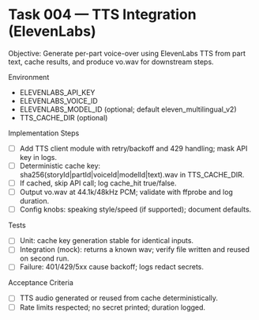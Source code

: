 # Task 004 — TTS Integration (ElevenLabs)

Objective: Generate per-part voice-over using ElevenLabs TTS from part text, cache results, and produce vo.wav for downstream steps.

Environment
- ELEVENLABS_API_KEY
- ELEVENLABS_VOICE_ID
- ELEVENLABS_MODEL_ID (optional; default eleven_multilingual_v2)
- TTS_CACHE_DIR (optional)

Implementation Steps
- [ ] Add TTS client module with retry/backoff and 429 handling; mask API key in logs.
- [ ] Deterministic cache key: sha256(storyId|partId|voiceId|modelId|text).wav in TTS_CACHE_DIR.
- [ ] If cached, skip API call; log cache_hit true/false.
- [ ] Output vo.wav at 44.1k/48kHz PCM; validate with ffprobe and log duration.
- [ ] Config knobs: speaking style/speed (if supported); document defaults.

Tests
- [ ] Unit: cache key generation stable for identical inputs.
- [ ] Integration (mock): returns a known wav; verify file written and reused on second run.
- [ ] Failure: 401/429/5xx cause backoff; logs redact secrets.

Acceptance Criteria
- [ ] TTS audio generated or reused from cache deterministically.
- [ ] Rate limits respected; no secret printed; duration logged.
